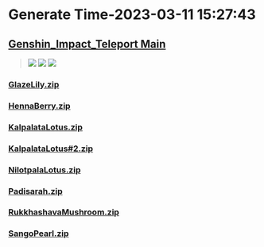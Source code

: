 # Generate Time-2023-03-11 15:27:43

## [Genshin_Impact_Teleport Main](https://github.com/Sam5440/Genshin_Impact_Teleport)

>![](https://komarev.com/ghpvc/?username=done439)
>![](https://komarev.com/ghpvc/?username=done438)
>![](https://komarev.com/ghpvc/?username=done437)

### [GlazeLily.zip](https://raw.githubusercontent.com/Sam5440/Genshin_Impact_Teleport/download/OtherFile/RecycleBin/LocalSpecialties/GlazeLily.zip)

### [HennaBerry.zip](https://raw.githubusercontent.com/Sam5440/Genshin_Impact_Teleport/download/OtherFile/RecycleBin/LocalSpecialties/HennaBerry.zip)

### [KalpalataLotus.zip](https://raw.githubusercontent.com/Sam5440/Genshin_Impact_Teleport/download/OtherFile/RecycleBin/LocalSpecialties/KalpalataLotus.zip)

### [KalpalataLotus#2.zip](https://raw.githubusercontent.com/Sam5440/Genshin_Impact_Teleport/download/OtherFile/RecycleBin/LocalSpecialties/KalpalataLotus%232.zip)

### [NilotpalaLotus.zip](https://raw.githubusercontent.com/Sam5440/Genshin_Impact_Teleport/download/OtherFile/RecycleBin/LocalSpecialties/NilotpalaLotus.zip)

### [Padisarah.zip](https://raw.githubusercontent.com/Sam5440/Genshin_Impact_Teleport/download/OtherFile/RecycleBin/LocalSpecialties/Padisarah.zip)

### [RukkhashavaMushroom.zip](https://raw.githubusercontent.com/Sam5440/Genshin_Impact_Teleport/download/OtherFile/RecycleBin/LocalSpecialties/RukkhashavaMushroom.zip)

### [SangoPearl.zip](https://raw.githubusercontent.com/Sam5440/Genshin_Impact_Teleport/download/OtherFile/RecycleBin/LocalSpecialties/SangoPearl.zip)

